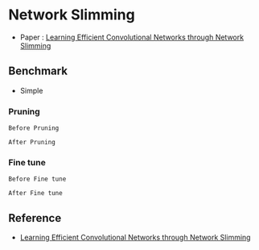 # Network Slimming

- Paper : [Learning Efficient Convolutional Networks through Network Slimming](https://arxiv.org/abs/1607.03250)

## Benchmark

- Simple

### Pruning

```shell script
Before Pruning

After Pruning

```

### Fine tune

```shell script
Before Fine tune

After Fine tune

```

## Reference
- [Learning Efficient Convolutional Networks through Network Slimming](https://arxiv.org/abs/1607.03250)
